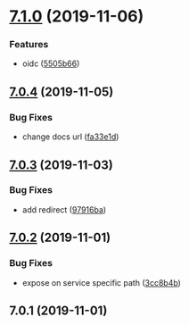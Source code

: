# [7.1.0](https://github.com/softwaregroup-bg/ut-api/compare/v7.0.4...v7.1.0) (2019-11-06)


### Features

* oidc ([5505b66](https://github.com/softwaregroup-bg/ut-api/commit/5505b66))



## [7.0.4](https://github.com/softwaregroup-bg/ut-api/compare/v7.0.3...v7.0.4) (2019-11-05)


### Bug Fixes

* change docs url ([fa33e1d](https://github.com/softwaregroup-bg/ut-api/commit/fa33e1d))



## [7.0.3](https://github.com/softwaregroup-bg/ut-api/compare/v7.0.2...v7.0.3) (2019-11-03)


### Bug Fixes

* add redirect ([97916ba](https://github.com/softwaregroup-bg/ut-api/commit/97916ba))



## [7.0.2](https://github.com/softwaregroup-bg/ut-api/compare/v7.0.1...v7.0.2) (2019-11-01)


### Bug Fixes

* expose on service specific path ([3cc8b4b](https://github.com/softwaregroup-bg/ut-api/commit/3cc8b4b))



## 7.0.1 (2019-11-01)




